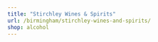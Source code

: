 ```yaml
---
title: "Stirchley Wines & Spirits"
url: /birmingham/stirchley-wines-and-spirits/
shop: alcohol
---
```

